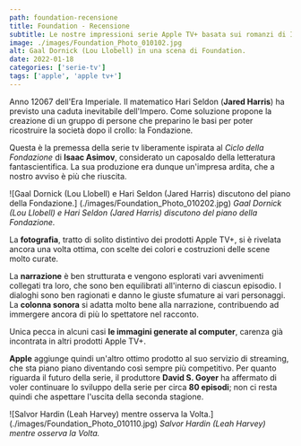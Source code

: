 ```yaml
---
path: foundation-recensione
title: Foundation - Recensione
subtitle: Le nostre impressioni serie Apple TV+ basata sui romanzi di Isaac Asimov
image: ./images/Foundation_Photo_010102.jpg
alt: Gaal Dornick (Lou Llobell) in una scena di Foundation.
date: 2022-01-18
categories: ['serie-tv']
tags: ['apple', 'apple tv+']
---
```


Anno 12067 dell'Era Imperiale. Il matematico Hari Seldon (**Jared Harris**) ha previsto una caduta inevitabile dell'Impero. Come soluzione propone la creazione di un gruppo di persone che preparino le basi per poter ricostruire la società dopo il crollo: la Fondazione.

Questa è la premessa della serie tv liberamente ispirata al *Ciclo della Fondazione* di **Isaac Asimov**, considerato un caposaldo della letteratura fantascientifica. La sua produzione era dunque un'impresa ardita, che a nostro avviso è più che riuscita.

![Gaal Dornick (Lou Llobell) e Hari Seldon (Jared Harris) discutono del piano della Fondazione.] (./images/Foundation_Photo_010202.jpg)
*Gaal Dornick (Lou Llobell) e Hari Seldon (Jared Harris) discutono del piano della Fondazione.*

La **fotografia**, tratto di solito distintivo dei prodotti Apple TV+, si è rivelata ancora una volta ottima, con scelte dei colori e costruzioni delle scene molto curate.

La **narrazione** è ben strutturata e vengono esplorati vari avvenimenti collegati tra loro, che sono ben equilibrati all'interno di ciascun episodio. I dialoghi sono ben ragionati e danno le giuste sfumature ai vari personaggi.
La **colonna sonora** si adatta molto bene alla narrazione, contribuendo ad immergere ancora di più lo spettatore nel racconto.

Unica pecca in alcuni casi **le immagini generate al computer**, carenza già incontrata in altri prodotti Apple TV+.

**Apple** aggiunge quindi un'altro ottimo prodotto al suo servizio di streaming, che sta piano piano diventando così sempre più competitivo.
Per quanto riguarda il futuro della serie, il produttore **David S. Goyer** ha affermato di voler continuare lo sviluppo della serie per circa **80 episodi**; non ci resta quindi che aspettare l'uscita della seconda stagione.

![Salvor Hardin (Leah Harvey) mentre osserva la Volta.] (./images/Foundation_Photo_010110.jpg)
*Salvor Hardin (Leah Harvey) mentre osserva la Volta.*